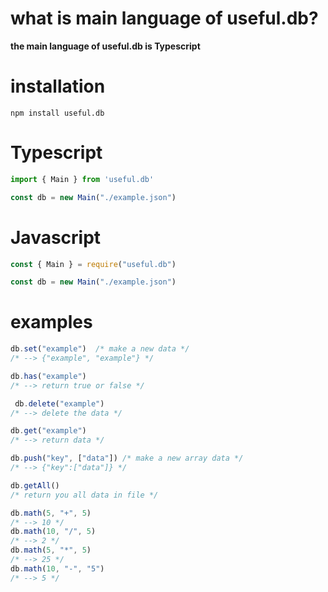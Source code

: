 # what is main language of useful.db?
**the main language of useful.db is Typescript**
# installation
```
npm install useful.db
```
# Typescript
```ts
import { Main } from 'useful.db'

const db = new Main("./example.json")
```
# Javascript
```js
const { Main } = require("useful.db")

const db = new Main("./example.json")
```

# examples

```js
db.set("example")  /* make a new data */ 
/* --> {"example", "example"} */

db.has("example")
/* --> return true or false */

 db.delete("example")
/* --> delete the data */

db.get("example")
/* --> return data */

db.push("key", ["data"]) /* make a new array data */
/* --> {"key":["data"]} */

db.getAll()
/* return you all data in file */

db.math(5, "+", 5)
/* --> 10 */
db.math(10, "/", 5)
/* --> 2 */
db.math(5, "*", 5)
/* --> 25 */
db.math(10, "-", "5")
/* --> 5 */
```

